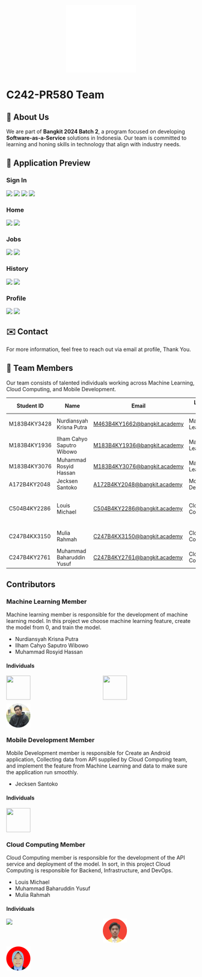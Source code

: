 <p align="center">
  <img src="image/serabutinn.png" alt="SerabutInn logo" height="180" />
</p>

# C242-PR580 Team

## 📌 About Us
We are part of **Bangkit 2024 Batch 2**, a program focused on developing **Software-as-a-Service** solutions in Indonesia. Our team is committed to learning and honing skills in technology that align with industry needs.

## 🚀 Application Preview
### Sign In
<img src="https://storage.googleapis.com/serabutinn-bucket/apps/SPLASH.jpeg" width="200">
<img src="https://storage.googleapis.com/serabutinn-bucket/apps/MAIN%20AUTH.jpeg" width="200">
<img src="https://storage.googleapis.com/serabutinn-bucket/apps/REGISTER%20PAGE.jpeg" width="200">
<img src="https://storage.googleapis.com/serabutinn-bucket/apps/LOGIN%20PAGE.jpeg" width="200">

### Home
<img src="https://storage.googleapis.com/serabutinn-bucket/apps/CUSTOMER%20PAGE.jpeg" width="200">
<img src="https://storage.googleapis.com/serabutinn-bucket/apps/MITRA%20PAGE.jpeg" width="200">

### Jobs
<img src="https://storage.googleapis.com/serabutinn-bucket/apps/ADD%20JOBS.jpeg" width="200">
<img src="https://storage.googleapis.com/serabutinn-bucket/apps/DETAIL%20PAGE.jpeg" width="200">

### History
<img src="https://storage.googleapis.com/serabutinn-bucket/apps/HISTORY.jpeg" width="200">
<img src=https://storage.googleapis.com/serabutinn-bucket/apps/HISTORY%20MITRA.jpeg width="200">

### Profile
<img src="https://storage.googleapis.com/serabutinn-bucket/apps/PROFILE%20PAGE.jpeg" width="200">
<img src="https://storage.googleapis.com/serabutinn-bucket/apps/PROFILE%20MITRA.jpeg" width="200">


## ✉️ Contact
For more information, feel free to reach out via email at profile, Thank You.

## 👥 Team Members

Our team consists of talented individuals working across Machine Learning, Cloud Computing, and Mobile Development.

| Student ID   | Name                                      | Email                               | Learning Path      | University                        |
|--------------|-------------------------------------------|-------------------------------------|--------------------|-----------------------------------|
| M183B4KY3428 | Nurdiansyah Krisna Putra                  | M463B4KY1662@bangkit.academy        | Machine Learning   | Universitas Amikom Yogyakarta           |
| M183B4KY1936 | Ilham Cahyo Saputro Wibowo                | M183B4KY1936@bangkit.academy        | Machine Learning   | Universitas Amikom Yogyakarta           |
| M183B4KY3076 | Muhammad Rosyid Hassan                    | M183B4KY3076@bangkit.academy        | Machine Learning   | Universitas Amikom Yogyakarta           |
| A172B4KY2048 | Jecksen Santoko                           | A172B4KY2048@bangkit.academy        | Mobile Development | Universitas Mikroskil                   |
| C504B4KY2286 | Louis Michael                             | C504B4KY2286@bangkit.academy        | Cloud Computing    | Institut Sains dan Bisnis Atma Luhur    |
| C247B4KX3150 | Mulia Rahmah                              | C247B4KX3150@bangkit.academy        | Cloud Computing    | Universitas Lambung Mangkurat           |
| C247B4KY2761 | Muhammad Baharuddin Yusuf                 | C247B4KY2761@bangkit.academy        | Cloud Computing    | Universitas Lambung Mangkurat           |

## Contributors

### Machine Learning Member
Machine learning member is responsible for the development of machine learning model. In this project we choose machine learning feature, create the model from 0, and train the model.

- Nurdiansyah Krisna Putra
- Ilham Cahyo Saputro Wibowo
- Muhammad Rosyid Hassan
#### Individuals
<div style="display: grid; grid-template-columns: auto auto; gap: 10px;">
 <img src="image/krisna.png" width="64" height="64" />
  <img src="image/ilham.png" width="64" height="64" />
   <img src="image/hasan.png" width="64" height="64" />
</div>

### Mobile Development Member
Mobile Development member is responsible for Create an Android application, Collecting data from API supplied by Cloud Computing team, and implement the feature from Machine Learning and data to make sure the application run smoothly.

- Jecksen Santoko
#### Individuals
<div style="display: grid; grid-template-columns: auto auto; gap: 10px;">
  <img src="image/jeckson.png" width="64" height="64" />
</div>

### Cloud Computing Member
Cloud Computing member is responsible for the development of the API service and deployment of the model. In sort, in this project Cloud Computing is responsible for Backend, Infrastructure, and DevOps.

- Louis Michael
- Muhammad Baharuddin Yusuf
- Mulia Rahmah
#### Individuals
<div style="display: grid; grid-template-columns: auto auto; gap: 10px;">
 <img src="https://contrib.rocks/image?repo=c242pr580/Cloud-Computing" />
  <img src="image/yusuf.png" width="64" height="64" />
   <img src="image/mulia.png" width="64" height="64" />
</div>